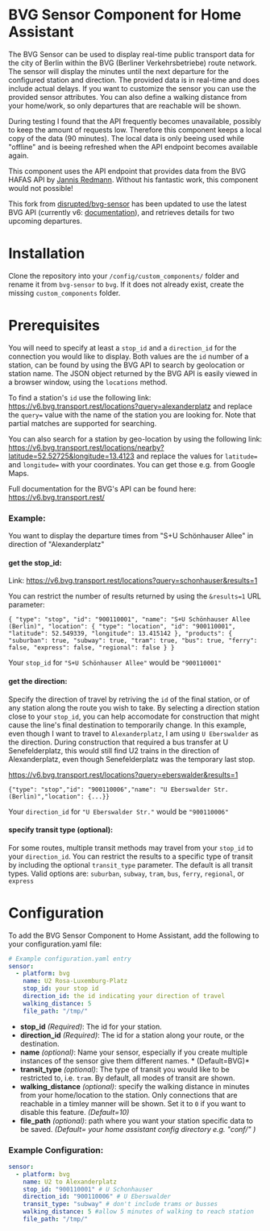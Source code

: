 # BVG Sensor Component for Home Assistant

The BVG Sensor can be used to display real-time public transport data for the city of Berlin within the BVG (Berliner Verkehrsbetriebe) route network. 
The sensor will display the minutes until the next departure for the configured station and direction. The provided data is in real-time and does include actual delays. If you want to customize the sensor you can use the provided sensor attributes. You can also define a walking distance from your home/work, so only departures that are reachable will be shown. 

During testing I found that the API frequently becomes unavailable, possibly to keep the amount of requests low. Therefore this component keeps a local copy of the data (90 minutes). The local data is only beeing used while "offline" and is beeing refreshed when the API endpoint becomes available again. 

This component uses the API endpoint that provides data from the BVG HAFAS API by [Jannis Redmann](https://github.com/derhuerst/).
Without his fantastic work, this component would not possible!

This fork from [disrupted/bvg-sensor](https://github.com/disrupted/bvg-sensor) has been updated to use the latest BVG API (currently v6: [documentation](https://v6.bvg.transport.rest/)), and retrieves details for two upcoming departures.

# Installation

Clone the repository into your ``/config/custom_components/`` folder and rename it from ``bvg-sensor`` to ``bvg``. If it does not already exist, create the missing ``custom_components`` folder.

# Prerequisites

You will need to specify at least a ``stop_id`` and a ``direction_id`` for the connection you would like to display. Both values are the ``id`` number of a station, can be found by using the BVG API to search by geolocation or station name. The JSON object returned by the BVG API is easily viewed in a browser window, using the `locations` method.

To find a station's ``id`` use the following link: https://v6.bvg.transport.rest/locations?query=alexanderplatz and replace the ```query=``` value with the name of the station you are looking for. Note that partial matches are supported for searching.

You can also search for a station by geo-location by using the following link: https://v6.bvg.transport.rest/locations/nearby?latitude=52.52725&longitude=13.4123 and replace the values for ```latitude=``` and ```longitude=``` with your coordinates. You can get those e.g. from Google Maps.

Full documentation for the BVG's API can be found here: https://v6.bvg.transport.rest/

### Example:
You want to display the departure times from "S+U Schönhauser Allee" in direction of "Alexanderplatz"

#### get the stop_id:

Link: https://v6.bvg.transport.rest/locations?query=schonhauser&results=1

You can restrict the number of results returned by using the ``&results=1`` URL parameter:

``
{
		"type": "stop",
		"id": "900110001",
		"name": "S+U Schönhauser Allee (Berlin)",
		"location": {
			"type": "location",
			"id": "900110001",
			"latitude": 52.549339,
			"longitude": 13.415142
		},
		"products": {
			"suburban": true,
			"subway": true,
			"tram": true,
			"bus": true,
			"ferry": false,
			"express": false,
			"regional": false
		}
	}
``

Your ``stop_id`` for ``"S+U Schönhauser Allee"`` would be ``"900110001"``

#### get the direction:

Specify the direction of travel by retriving the ``id`` of the final station, or of any station along the route you wish to take. By selecting a direction station close to your ``stop_id``, you can help accomodate for construction that might cause the line's final destination to temporarily change. In this example, even though I want to travel to ``Alexanderplatz``, I am using ``U Eberswalder`` as the direction. During construction that required a bus transfer at U Senefelderplatz, this would still find U2 trains in the direction of Alexanderplatz, even though Senefelderplatz was the temporary last stop.

https://v6.bvg.transport.rest/locations?query=eberswalder&results=1

``
{"type": "stop","id": "900110006","name": "U Eberswalder Str. (Berlin)","location": {...}}
``

Your ``direction_id`` for ``"U Eberswalder Str."`` would be ``"900110006"``

#### specify transit type (optional):

For some routes, multiple transit methods may travel from your ``stop_id`` to your ``direction_id``. You can restrict the results to a specific type of transit by including the optional ``transit_type`` parameter. The default is all transit types. Valid options are: `suburban`, `subway`, `tram`, `bus`, `ferry`, `regional`, or `express`

# Configuration

To add the BVG Sensor Component to Home Assistant, add the following to your configuration.yaml file:

```yaml
# Example configuration.yaml entry
sensor:
  - platform: bvg
    name: U2 Rosa-Luxemburg-Platz
    stop_id: your stop id
    direction_id: the id indicating your direction of travel
    walking_distance: 5
    file_path: "/tmp/"
```

- **stop_id** *(Required)*: The id for your station.
- **direction_id** *(Required)*: The id for a station along your route, or the destination.
- **name** *(optional)*: Name your sensor, especially if you create multiple instances of the sensor give them different names. * (Default=BVG)*
- **transit_type** *(optional)*: The type of transit you would like to be restricted to, i.e. `tram`. By default, all modes of transit are shown.
- **walking_distance** *(optional)*: specify the walking distance in minutes from your home/location to the station. Only connections that are reachable in a timley manner will be shown. Set it to ``0`` if you want to disable this feature. *(Default=10)*
- **file_path** *(optional)*: path where you want your station specific data to be saved. *(Default= your home assistant config directory e.g. "conf/" )*

### Example Configuration:
```yaml
sensor:
  - platform: bvg
    name: U2 to Alexanderplatz
    stop_id: "900110001" # U Schonhauser
    direction_id: "900110006" # U Eberswalder
    transit_type: "subway" # don't include trams or busses
    walking_distance: 5 #allow 5 minutes of walking to reach station
    file_path: "/tmp/"
```

